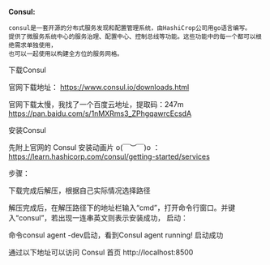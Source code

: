 **Consul:**
   ~~~~
   consul是一套开源的分布式服务发现和配置管理系统，由HashiCrop公司用go语言编写。
   提供了微服务系统中心的服务治理、配置中心、控制总线等功能。这些功能中的每一个都可以根绝需求单独使用，
也可以一起使用以构建全方位的服务网格。
   ~~~~
 下载Consul
 
 官网下载地址： https://www.consul.io/downloads.html
 
 官网下载太慢，我找了一个百度云地址，提取码：247m
 https://pan.baidu.com/s/1nMXRms3_ZPhgqawrcEcsdA
 
 安装Consul
 
 先附上官网的 Consul 安装动画片 o(￣︶￣)o ：
 https://learn.hashicorp.com/consul/getting-started/services
 
 步骤：
 
 下载完成后解压，根据自己实际情况选择路径
 
 解压完成后，在解压路径下的地址栏输入“cmd”，打开命令行窗口。并键入“consul”，若出现一连串英文则表示安装成功，
 启动：
 
 命令consul agent -dev启动，看到Consul agent running! 启动成功
 
 通过以下地址可以访问 Consul 首页
 http://localhost:8500
 